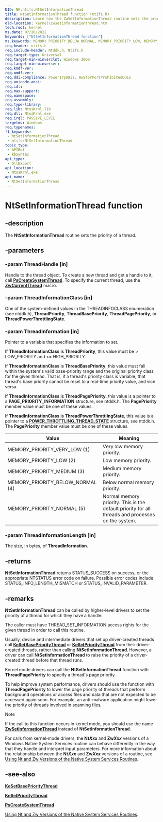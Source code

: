 ```yaml
---
UID: NF:ntifs.NtSetInformationThread
title: NtSetInformationThread function (ntifs.h)
description: Learn how the ZwSetInformationThread routine sets the priority of a thread.
old-location: kernel\zwsetinformationthread.htm
tech.root: kernel
ms.date: 07/26/2022
keywords: ["NtSetInformationThread function"]
ms.keywords: MEMORY_PRIORITY_BELOW_NORMAL, MEMORY_PRIORITY_LOW, MEMORY_PRIORITY_MEDIUM, MEMORY_PRIORITY_NORMAL, MEMORY_PRIORITY_VERY_LOW, NtSetInformationThread, ZwSetInformationThread, ZwSetInformationThread routine [Kernel-Mode Driver Architecture], k111_6d6657b3-b0f9-4c47-9bb5-d5c692161c53.xml, kernel.zwsetinformationthread, ntddk/NtSetInformationThread, ntddk/ZwSetInformationThread
req.header: ntifs.h
req.include-header: Ntddk.h, Ntifs.h
req.target-type: Universal
req.target-min-winverclnt: Windows 2000
req.target-min-winversvr: 
req.kmdf-ver: 
req.umdf-ver: 
req.ddi-compliance: PowerIrpDDis, HwStorPortProhibitedDDIs
req.unicode-ansi: 
req.idl: 
req.max-support: 
req.namespace: 
req.assembly: 
req.type-library: 
req.lib: NtosKrnl.lib
req.dll: NtosKrnl.exe
req.irql: PASSIVE_LEVEL
targetos: Windows
req.typenames: 
f1_keywords:
 - NtSetInformationThread
 - ntifs/NtSetInformationThread
topic_type:
 - APIRef
 - kbSyntax
api_type:
 - DllExport
api_location:
 - NtosKrnl.exe
api_name:
 - NtSetInformationThread
---
```


# NtSetInformationThread function

## -description

The **NtSetInformationThread** routine sets the priority of a thread.

## -parameters

### -param ThreadHandle [in]

Handle to the thread object. To create a new thread and get a handle to it, call [**PsCreateSystemThread**](../wdm/nf-wdm-pscreatesystemthread.md). To specify the current thread, use the [**ZwCurrentThread**](/windows-hardware/drivers/kernel/zwcurrentthread) macro.

### -param ThreadInformationClass [in]

One of the system-defined values in the THREADINFOCLASS enumeration (see ntddk.h), **ThreadPriority**,   **ThreadBasePriority**,  **ThreadPagePriority**, or **ThreadPowerThrottlingState**.

### -param ThreadInformation [in]

Pointer to a variable that specifies the information to set.

If **ThreadInformationClass** is **ThreadPriority**, this value must be > LOW_PRIORITY and <= HIGH_PRIORITY.

If **ThreadInformationClass** is **ThreadBasePriority**, this value must fall within the system's valid base-priority range and the original priority class for the given thread. That is, if a thread's priority class is variable, that thread's base priority cannot be reset to a real-time priority value, and vice versa.

If **ThreadInformationClass** is **ThreadPagePriority**, this value is a pointer to a **PAGE_PRIORITY_INFORMATION** structure, see ntddk.h. The **PagePriority** member value must be one of these values.

If **ThreadInformationClass** is **ThreadPowerThrottlingState**, this value is a pointer to a [**POWER_THROTTLING_THREAD_STATE**](../ntddk/ns-ntddk-_power_throttling_thread_state.md) structure, see ntddk.h. The **PagePriority** member value must be one of these values.

| Value | Meaning |
| ----- | ------- |
| MEMORY_PRIORITY_VERY_LOW (1) | Very low memory priority. |
| MEMORY_PRIORITY_LOW (2)      | Low memory priority. |
| MEMORY_PRIORITY_MEDIUM (3)   | Medium memory priority. |
| MEMORY_PRIORITY_BELOW_NORMAL (4) | Below normal memory priority. |
| MEMORY_PRIORITY_NORMAL (5)   | Normal memory priority. This is the default priority for all threads and processes on the system. |

### -param ThreadInformationLength [in]

The size, in bytes, of **ThreadInformation**.

## -returns

**NtSetInformationThread** returns STATUS_SUCCESS on success, or the appropriate NTSTATUS error code on failure. Possible error codes include STATUS_INFO_LENGTH_MISMATCH or STATUS_INVALID_PARAMETER.

## -remarks

**NtSetInformationThread** can be called by higher-level drivers to set the priority of a thread for which they have a handle.

The caller must have THREAD_SET_INFORMATION access rights for the given thread in order to call this routine.

Usually, device and intermediate drivers that set up driver-created threads call [**KeSetBasePriorityThread**](../ntddk/nf-ntddk-kesetbaseprioritythread.md) or [**KeSetPriorityThread**](../wdm/nf-wdm-kesetprioritythread.md) from their driver-created threads, rather than calling **NtSetInformationThread**. However, a driver can call **NtSetInformationThread** to raise the priority of a driver-created thread before that thread runs.

Kernel mode drivers can call the **NtSetInformationThread** function with **ThreadPagePriority** to specify a thread's page priority.

To help improve system performance, drivers should use the  function with **ThreadPagePriority** to lower the page priority of threads that perform background operations or access files and data that are not expected to be accessed again soon. For example, an anti-malware application might lower the priority of threads involved in scanning files.

> [!NOTE]
> If the call to this function occurs in kernel mode, you should use the name [**ZwSetInformationThread**](../ntddk/nf-ntddk-zwsetinformationthread.md) instead of **NtSetInformationThread**.

For calls from kernel-mode drivers, the **Nt*Xxx*** and **Zw*Xxx*** versions of a Windows Native System Services routine can behave differently in the way that they handle and interpret input parameters. For more information about the relationship between the **Nt*Xxx*** and **Zw*Xxx*** versions of a routine, see [Using Nt and Zw Versions of the Native System Services Routines](/windows-hardware/drivers/kernel/using-nt-and-zw-versions-of-the-native-system-services-routines)..

## -see-also

[**KeSetBasePriorityThread**](../ntddk/nf-ntddk-kesetbaseprioritythread.md)

[**KeSetPriorityThread**](../wdm/nf-wdm-kesetprioritythread.md)

[**PsCreateSystemThread**](../wdm/nf-wdm-pscreatesystemthread.md)

[Using Nt and Zw Versions of the Native System Services Routines](/windows-hardware/drivers/kernel/using-nt-and-zw-versions-of-the-native-system-services-routines).
